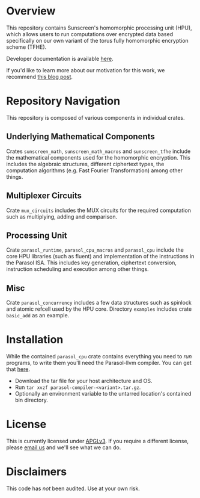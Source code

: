 # Overview

This repository contains Sunscreen's homomorphic processing unit (HPU), which allows users to run computations over encrypted data based specifically on our own variant of the torus fully homomorphic encryption scheme (TFHE).

Developer documentation is available [here](https://docs.sunscreen.tech/intro.html).

If you'd like to learn more about our motivation for this work, we recommend [this blog post](https://blog.sunscreen.tech/a-new-vision-for-tfhe-and-compilers/).

# Repository Navigation

This repository is composed of various components in individual crates.

## Underlying Mathematical Components

Crates `sunscreen_math`, `sunscreen_math_macros` and `sunscreen_tfhe` include the mathematical components used for the homomorphic encryption. This includes the algebraic structures, different ciphertext types, the computation algorithms (e.g. Fast Fourier Transformation) among other things.

## Multiplexer Circuits

Crate `mux_circuits` includes the MUX circuits for the required computation such as multiplying, adding and comparison.

## Processing Unit

Crate `parasol_runtime`, `parasol_cpu_macros` and `parasol_cpu` include the core HPU libraries (such as fluent) and implementation of the instructions in the Parasol ISA. This includes key generation, ciphertext conversion, instruction scheduling and execution among other things.

## Misc

Crate `parasol_concurrency` includes a few data structures such as spinlock and atomic refcell used by the HPU core. Directory `examples` includes crate `basic_add` as an example.

# Installation

While the contained `parasol_cpu` crate contains everything you need to *run* programs, to write them you'll need the Parasol-llvm compiler. You can get that [here](https://docs.sunscreen.tech/install.html).

* Download the tar file for your host architecture and OS.
* Run `tar xvzf parasol-compiler-<variant>.tar.gz`.
* Optionally an environment variable to the untarred location's contained bin directory.

# License

This is currently licensed under [APGLv3](https://www.gnu.org/licenses/agpl-3.0.html). If you require a different license, please [email us](mailto:hello@sunscreen.tech) and we'll see what we can do.

# Disclaimers

This code has *not* been audited. Use at your own risk.